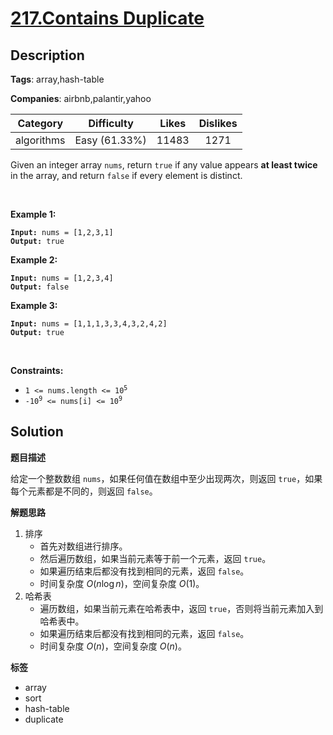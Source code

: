 # [217.Contains Duplicate](https://leetcode.com/problems/contains-duplicate/description/)

## Description

**Tags**: array,hash-table

**Companies**: airbnb,palantir,yahoo

|  Category  |  Difficulty   | Likes | Dislikes |
| :--------: | :-----------: | :---: | :------: |
| algorithms | Easy (61.33%) | 11483 |   1271   |

<p>Given an integer array <code>nums</code>, return <code>true</code> if any value appears <strong>at least twice</strong> in the array, and return <code>false</code> if every element is distinct.</p>
<p>&nbsp;</p>
<p><strong class="example">Example 1:</strong></p>
<pre><code><strong>Input:</strong> nums = [1,2,3,1]
<strong>Output:</strong> true</code></pre><p><strong class="example">Example 2:</strong></p>
<pre><code><strong>Input:</strong> nums = [1,2,3,4]
<strong>Output:</strong> false</code></pre><p><strong class="example">Example 3:</strong></p>
<pre><code><strong>Input:</strong> nums = [1,1,1,3,3,4,3,2,4,2]
<strong>Output:</strong> true</code></pre>
<p>&nbsp;</p>
<p><strong>Constraints:</strong></p>
<ul>
  <li><code>1 &lt;= nums.length &lt;= 10<sup>5</sup></code></li>
  <li><code>-10<sup>9</sup> &lt;= nums[i] &lt;= 10<sup>9</sup></code></li>
</ul>

## Solution

**题目描述**

给定一个整数数组 `nums`，如果任何值在数组中至少出现两次，则返回 `true`，如果每个元素都是不同的，则返回 `false`。

**解题思路**

1. 排序
   - 首先对数组进行排序。
   - 然后遍历数组，如果当前元素等于前一个元素，返回 `true`。
   - 如果遍历结束后都没有找到相同的元素，返回 `false`。
   - 时间复杂度 $O(n\log n)$，空间复杂度 $O(1)$。
2. 哈希表
   - 遍历数组，如果当前元素在哈希表中，返回 `true`，否则将当前元素加入到哈希表中。
   - 如果遍历结束后都没有找到相同的元素，返回 `false`。
   - 时间复杂度 $O(n)$，空间复杂度 $O(n)$。

**标签**

- array
- sort
- hash-table
- duplicate
